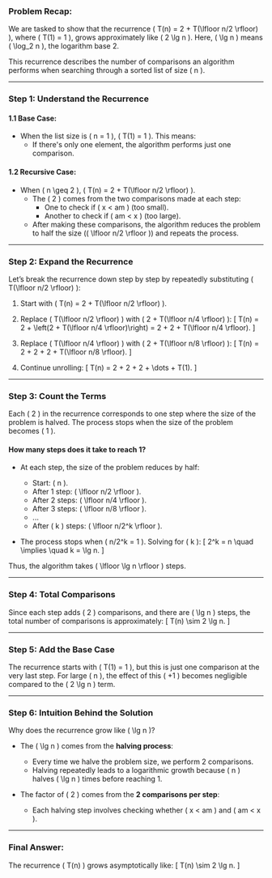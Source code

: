 

### **Problem Recap:**
We are tasked to show that the recurrence \( T(n) = 2 + T(\lfloor n/2 \rfloor) \), where \( T(1) = 1 \), grows approximately like \( 2 \lg n \). Here, \( \lg n \) means \( \log_2 n \), the logarithm base 2.

This recurrence describes the number of comparisons an algorithm performs when searching through a sorted list of size \( n \).

---

### **Step 1: Understand the Recurrence**

#### 1.1 Base Case:
- When the list size is \( n = 1 \), \( T(1) = 1 \). This means:
  - If there's only one element, the algorithm performs just one comparison.

#### 1.2 Recursive Case:
- When \( n \geq 2 \), \( T(n) = 2 + T(\lfloor n/2 \rfloor) \).
  - The \( 2 \) comes from the two comparisons made at each step:
    - One to check if \( x < am \) (too small).
    - Another to check if \( am < x \) (too large).
  - After making these comparisons, the algorithm reduces the problem to half the size (\( \lfloor n/2 \rfloor \)) and repeats the process.

---

### **Step 2: Expand the Recurrence**

Let’s break the recurrence down step by step by repeatedly substituting \( T(\lfloor n/2 \rfloor) \):

1. Start with \( T(n) = 2 + T(\lfloor n/2 \rfloor) \).

2. Replace \( T(\lfloor n/2 \rfloor) \) with \( 2 + T(\lfloor n/4 \rfloor) \):
   \[
   T(n) = 2 + \left(2 + T(\lfloor n/4 \rfloor)\right) = 2 + 2 + T(\lfloor n/4 \rfloor).
   \]

3. Replace \( T(\lfloor n/4 \rfloor) \) with \( 2 + T(\lfloor n/8 \rfloor) \):
   \[
   T(n) = 2 + 2 + 2 + T(\lfloor n/8 \rfloor).
   \]

4. Continue unrolling:
   \[
   T(n) = 2 + 2 + 2 + \dots + T(1).
   \]

---

### **Step 3: Count the Terms**

Each \( 2 \) in the recurrence corresponds to one step where the size of the problem is halved. The process stops when the size of the problem becomes \( 1 \).

#### How many steps does it take to reach 1?

- At each step, the size of the problem reduces by half:
  - Start: \( n \).
  - After 1 step: \( \lfloor n/2 \rfloor \).
  - After 2 steps: \( \lfloor n/4 \rfloor \).
  - After 3 steps: \( \lfloor n/8 \rfloor \).
  - ...
  - After \( k \) steps: \( \lfloor n/2^k \rfloor \).

- The process stops when \( n/2^k = 1 \). Solving for \( k \):
  \[
  2^k = n \quad \implies \quad k = \lg n.
  \]

Thus, the algorithm takes \( \lfloor \lg n \rfloor \) steps.

---

### **Step 4: Total Comparisons**

Since each step adds \( 2 \) comparisons, and there are \( \lg n \) steps, the total number of comparisons is approximately:
\[
T(n) \sim 2 \lg n.
\]

---

### **Step 5: Add the Base Case**

The recurrence starts with \( T(1) = 1 \), but this is just one comparison at the very last step. For large \( n \), the effect of this \( +1 \) becomes negligible compared to the \( 2 \lg n \) term.

---

### **Step 6: Intuition Behind the Solution**

Why does the recurrence grow like \( \lg n \)?

- The \( \lg n \) comes from the **halving process**:
  - Every time we halve the problem size, we perform 2 comparisons.
  - Halving repeatedly leads to a logarithmic growth because \( n \) halves \( \lg n \) times before reaching 1.

- The factor of \( 2 \) comes from the **2 comparisons per step**:
  - Each halving step involves checking whether \( x < am \) and \( am < x \).

---

### **Final Answer:**
The recurrence \( T(n) \) grows asymptotically like:
\[
T(n) \sim 2 \lg n.
\]
